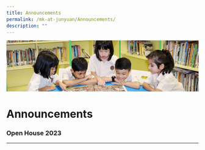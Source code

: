 ```yaml
---
title: Announcements
permalink: /mk-at-junyuan/Announcements/
description: ""
---
```

![](/images/banner.gif)


Announcements
=============

### Open House 2023
---------------